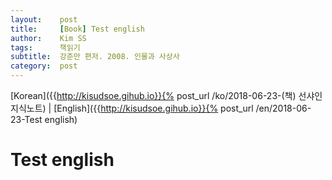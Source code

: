 ```yaml
---
layout:    post
title:     [Book] Test english
author:    Kim SS
tags: 	   책읽기
subtitle:  강준만 편저. 2008. 인물과 사상사
category:  post
---
```




[Korean]({{http://kisudsoe.gihub.io}}{% post_url /ko/2018-06-23-(책) 선샤인 지식노트) | [English]({{http://kisudsoe.gihub.io}}{% post_url /en/2018-06-23-Test english)

# Test english

